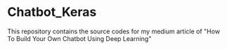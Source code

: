 # Chatbot_Keras

This repository contains the source codes for my medium article of "How To Build Your Own Chatbot Using Deep Learning"
